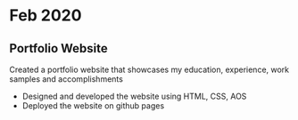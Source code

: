 # Feb 2020

## Portfolio Website 

Created a portfolio website that showcases my education, experience, work samples and accomplishments

* Designed and developed the website using HTML, CSS, AOS
* Deployed the website on github pages
